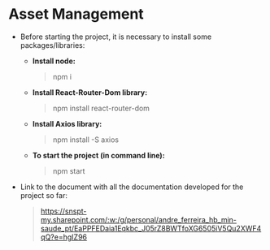# Asset Management

- Before starting the project, it is necessary to install some packages/libraries:

  - **Install node:**

    > npm i

  - **Install React-Router-Dom library:**

    > npm install react-router-dom

  - **Install Axios library:**

    > npm install -S axios

  - **To start the project (in command line):**
    > npm start

- Link to the document with all the documentation developed for the project so far:
  > https://snspt-my.sharepoint.com/:w:/g/personal/andre_ferreira_hb_min-saude_pt/EaPPFEDaia1Eqkbc_J05rZ8BWTfoXG6505iV5Qu2XWF4qQ?e=hgIZ96
